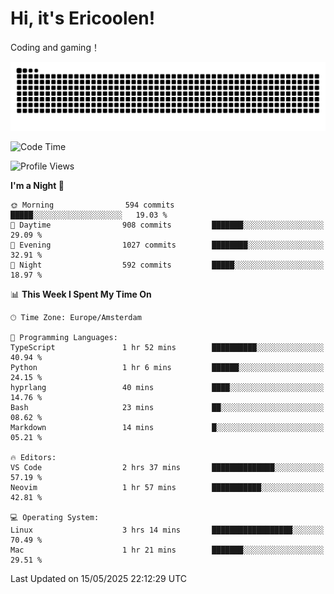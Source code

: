 # Hi, it's Ericoolen!
Coding and gaming！

<picture>
  <source media="(prefers-color-scheme: dark)" srcset="https://raw.githubusercontent.com/Eric-Song-Nop/Eric-Song-Nop/output/github-contribution-grid-snake-dark.svg">
  <source media="(prefers-color-scheme: light)" srcset="https://raw.githubusercontent.com/Eric-Song-Nop/Eric-Song-Nop/output/github-contribution-grid-snake.svg">
  <img alt="github contribution grid snake animation" src="https://raw.githubusercontent.com/Eric-Song-Nop/Eric-Song-Nop/output/github-contribution-grid-snake.svg">
</picture>

<!--START_SECTION:waka-->
![Code Time](http://img.shields.io/badge/Code%20Time-1%2C833%20hrs%203%20mins-blue)

![Profile Views](http://img.shields.io/badge/Profile%20Views-2-blue)

**I'm a Night 🦉** 

```text
🌞 Morning                594 commits         █████░░░░░░░░░░░░░░░░░░░░   19.03 % 
🌆 Daytime                908 commits         ███████░░░░░░░░░░░░░░░░░░   29.09 % 
🌃 Evening                1027 commits        ████████░░░░░░░░░░░░░░░░░   32.91 % 
🌙 Night                  592 commits         █████░░░░░░░░░░░░░░░░░░░░   18.97 % 
```


📊 **This Week I Spent My Time On** 

```text
🕑︎ Time Zone: Europe/Amsterdam

💬 Programming Languages: 
TypeScript               1 hr 52 mins        ██████████░░░░░░░░░░░░░░░   40.94 % 
Python                   1 hr 6 mins         ██████░░░░░░░░░░░░░░░░░░░   24.15 % 
hyprlang                 40 mins             ████░░░░░░░░░░░░░░░░░░░░░   14.76 % 
Bash                     23 mins             ██░░░░░░░░░░░░░░░░░░░░░░░   08.62 % 
Markdown                 14 mins             █░░░░░░░░░░░░░░░░░░░░░░░░   05.21 % 

🔥 Editors: 
VS Code                  2 hrs 37 mins       ██████████████░░░░░░░░░░░   57.19 % 
Neovim                   1 hr 57 mins        ███████████░░░░░░░░░░░░░░   42.81 % 

💻 Operating System: 
Linux                    3 hrs 14 mins       ██████████████████░░░░░░░   70.49 % 
Mac                      1 hr 21 mins        ███████░░░░░░░░░░░░░░░░░░   29.51 % 
```


 Last Updated on 15/05/2025 22:12:29 UTC
<!--END_SECTION:waka-->
